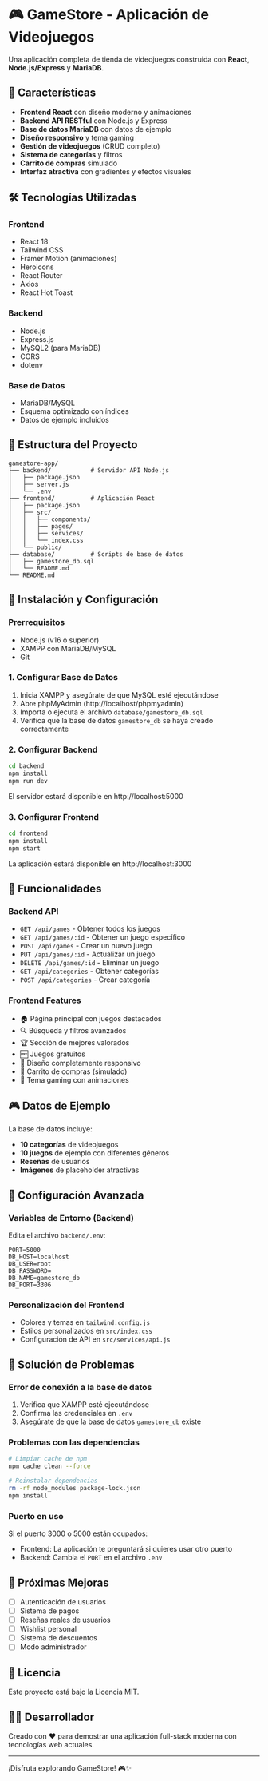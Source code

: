 # 🎮 GameStore - Aplicación de Videojuegos

Una aplicación completa de tienda de videojuegos construida con **React**, **Node.js/Express** y **MariaDB**.

## 🌟 Características

- **Frontend React** con diseño moderno y animaciones
- **Backend API RESTful** con Node.js y Express
- **Base de datos MariaDB** con datos de ejemplo
- **Diseño responsivo** y tema gaming
- **Gestión de videojuegos** (CRUD completo)
- **Sistema de categorías** y filtros
- **Carrito de compras** simulado
- **Interfaz atractiva** con gradientes y efectos visuales

## 🛠️ Tecnologías Utilizadas

### Frontend
- React 18
- Tailwind CSS
- Framer Motion (animaciones)
- Heroicons
- React Router
- Axios
- React Hot Toast

### Backend
- Node.js
- Express.js
- MySQL2 (para MariaDB)
- CORS
- dotenv

### Base de Datos
- MariaDB/MySQL
- Esquema optimizado con índices
- Datos de ejemplo incluidos

## 📁 Estructura del Proyecto

```
gamestore-app/
├── backend/           # Servidor API Node.js
│   ├── package.json
│   ├── server.js
│   └── .env
├── frontend/          # Aplicación React
│   ├── package.json
│   ├── src/
│   │   ├── components/
│   │   ├── pages/
│   │   ├── services/
│   │   └── index.css
│   └── public/
├── database/          # Scripts de base de datos
│   ├── gamestore_db.sql
│   └── README.md
└── README.md
```

## 🚀 Instalación y Configuración

### Prerrequisitos
- Node.js (v16 o superior)
- XAMPP con MariaDB/MySQL
- Git

### 1. Configurar Base de Datos

1. Inicia XAMPP y asegúrate de que MySQL esté ejecutándose
2. Abre phpMyAdmin (http://localhost/phpmyadmin)
3. Importa o ejecuta el archivo `database/gamestore_db.sql`
4. Verifica que la base de datos `gamestore_db` se haya creado correctamente

### 2. Configurar Backend

```bash
cd backend
npm install
npm run dev
```

El servidor estará disponible en http://localhost:5000

### 3. Configurar Frontend

```bash
cd frontend
npm install
npm start
```

La aplicación estará disponible en http://localhost:3000

## 🎯 Funcionalidades

### Backend API
- `GET /api/games` - Obtener todos los juegos
- `GET /api/games/:id` - Obtener un juego específico
- `POST /api/games` - Crear un nuevo juego
- `PUT /api/games/:id` - Actualizar un juego
- `DELETE /api/games/:id` - Eliminar un juego
- `GET /api/categories` - Obtener categorías
- `POST /api/categories` - Crear categoría

### Frontend Features
- 🏠 Página principal con juegos destacados
- 🔍 Búsqueda y filtros avanzados
- 🏆 Sección de mejores valorados
- 🆓 Juegos gratuitos
- 📱 Diseño completamente responsivo
- 🛒 Carrito de compras (simulado)
- 🎨 Tema gaming con animaciones

## 🎮 Datos de Ejemplo

La base de datos incluye:
- **10 categorías** de videojuegos
- **10 juegos** de ejemplo con diferentes géneros
- **Reseñas** de usuarios
- **Imágenes** de placeholder atractivas

## 🔧 Configuración Avanzada

### Variables de Entorno (Backend)
Edita el archivo `backend/.env`:

```env
PORT=5000
DB_HOST=localhost
DB_USER=root
DB_PASSWORD=
DB_NAME=gamestore_db
DB_PORT=3306
```

### Personalización del Frontend
- Colores y temas en `tailwind.config.js`
- Estilos personalizados en `src/index.css`
- Configuración de API en `src/services/api.js`

## 🐛 Solución de Problemas

### Error de conexión a la base de datos
1. Verifica que XAMPP esté ejecutándose
2. Confirma las credenciales en `.env`
3. Asegúrate de que la base de datos `gamestore_db` existe

### Problemas con las dependencias
```bash
# Limpiar cache de npm
npm cache clean --force

# Reinstalar dependencias
rm -rf node_modules package-lock.json
npm install
```

### Puerto en uso
Si el puerto 3000 o 5000 están ocupados:
- Frontend: La aplicación te preguntará si quieres usar otro puerto
- Backend: Cambia el `PORT` en el archivo `.env`

## 🚀 Próximas Mejoras

- [ ] Autenticación de usuarios
- [ ] Sistema de pagos
- [ ] Reseñas reales de usuarios
- [ ] Wishlist personal
- [ ] Sistema de descuentos
- [ ] Modo administrador

## 📝 Licencia

Este proyecto está bajo la Licencia MIT.

## 👨‍💻 Desarrollador

Creado con ❤️ para demostrar una aplicación full-stack moderna con tecnologías web actuales.

---

¡Disfruta explorando GameStore! 🎮✨
